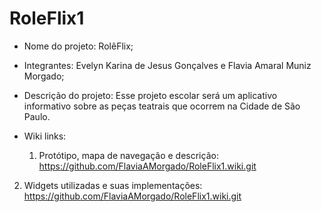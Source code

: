 # RoleFlix1
- Nome do projeto: RolêFlix;
- Integrantes: Evelyn Karina de Jesus Gonçalves e Flavia Amaral Muniz Morgado;
- Descrição do projeto: Esse projeto escolar será um aplicativo informativo sobre as peças teatrais que ocorrem na Cidade de São Paulo. 


- Wiki links:
  1. Protótipo, mapa de navegação e descrição:
https://github.com/FlaviaAMorgado/RoleFlix1.wiki.git
 2.  Widgets utilizadas e suas implementações: 
https://github.com/FlaviaAMorgado/RoleFlix1.wiki.git

